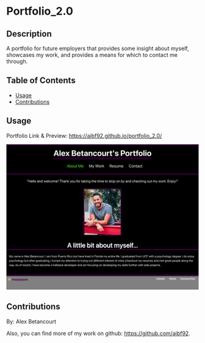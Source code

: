 # Portfolio_2.0

## Description 

A portfolio for future employers that provides some insight about myself, showcases my work, and provides a means for which to contact me through. 

## Table of Contents

* [Usage](#usage)
* [Contributions](#Contributions)

## Usage 

Portfolio Link & Preview:
https://ajbf92.github.io/portfolio_2.0/

![ScreenShot](src/images/portfolio.png)

## Contributions

By: Alex Betancourt

Also, you can find more of my work on github: https://github.com/ajbf92.
